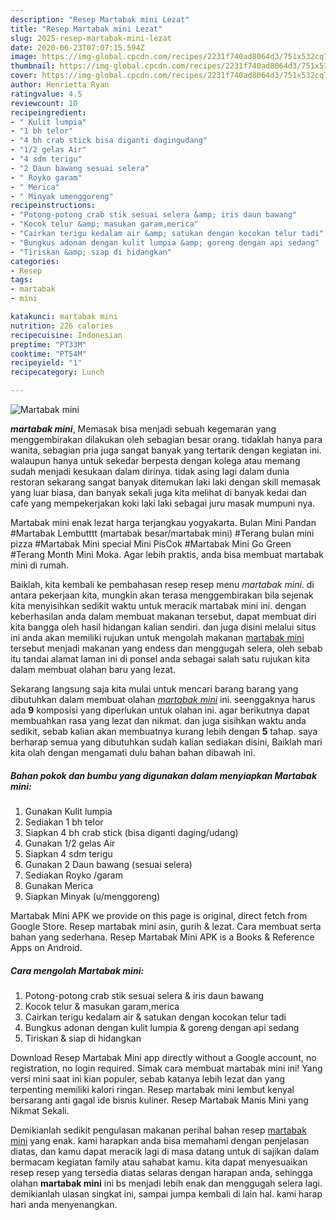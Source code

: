 ```yaml
---
description: "Resep Martabak mini Lezat"
title: "Resep Martabak mini Lezat"
slug: 2025-resep-martabak-mini-lezat
date: 2020-06-23T07:07:15.594Z
image: https://img-global.cpcdn.com/recipes/2231f740ad8064d3/751x532cq70/martabak-mini-foto-resep-utama.jpg
thumbnail: https://img-global.cpcdn.com/recipes/2231f740ad8064d3/751x532cq70/martabak-mini-foto-resep-utama.jpg
cover: https://img-global.cpcdn.com/recipes/2231f740ad8064d3/751x532cq70/martabak-mini-foto-resep-utama.jpg
author: Henrietta Ryan
ratingvalue: 4.5
reviewcount: 10
recipeingredient:
- " Kulit lumpia"
- "1 bh telor"
- "4 bh crab stick bisa diganti dagingudang"
- "1/2 gelas Air"
- "4 sdm terigu"
- "2 Daun bawang sesuai selera"
- " Royko garam"
- " Merica"
- " Minyak umenggoreng"
recipeinstructions:
- "Potong-potong crab stik sesuai selera &amp; iris daun bawang"
- "Kocok telur &amp; masukan garam,merica"
- "Cairkan terigu kedalam air &amp; satukan dengan kocokan telur tadi"
- "Bungkus adonan dengan kulit lumpia &amp; goreng dengan api sedang"
- "Tiriskan &amp; siap di hidangkan"
categories:
- Resep
tags:
- martabak
- mini

katakunci: martabak mini 
nutrition: 226 calories
recipecuisine: Indonesian
preptime: "PT33M"
cooktime: "PT54M"
recipeyield: "1"
recipecategory: Lunch

---
```



![Martabak mini](https://img-global.cpcdn.com/recipes/2231f740ad8064d3/751x532cq70/martabak-mini-foto-resep-utama.jpg)

<b><i>martabak mini</i></b>, Memasak bisa menjadi sebuah kegemaran yang menggembirakan dilakukan oleh sebagian besar orang. tidaklah hanya para wanita, sebagian pria juga sangat banyak yang tertarik dengan kegiatan ini. walaupun hanya untuk sekedar berpesta dengan kolega atau memang sudah menjadi kesukaan dalam dirinya. tidak asing lagi dalam dunia restoran sekarang sangat banyak ditemukan laki laki dengan skill memasak yang luar biasa, dan banyak sekali juga kita melihat di banyak kedai dan cafe yang mempekerjakan koki laki laki sebagai juru masak mumpuni nya.

Martabak mini enak lezat harga terjangkau yogyakarta. Bulan Mini Pandan #Martabak Lembutttt (martabak besar/martabak mini) #Terang bulan mini pizza #Martabak Mini special Mini PisCok #Martabak Mini Go Green #Terang Month Mini Moka. Agar lebih praktis, anda bisa membuat martabak mini di rumah.

Baiklah, kita kembali ke pembahasan resep resep menu <i>martabak mini</i>. di antara pekerjaan kita, mungkin akan terasa menggembirakan bila sejenak kita menyisihkan sedikit waktu untuk meracik martabak mini ini. dengan keberhasilan anda dalam membuat makanan tersebut, dapat membuat diri kita bangga oleh hasil hidangan kalian sendiri. dan juga disini melalui situs ini anda akan memiliki rujukan untuk mengolah makanan <u>martabak mini</u> tersebut menjadi makanan yang endess dan menggugah selera, oleh sebab itu tandai alamat laman ini di ponsel anda sebagai salah satu rujukan kita dalam membuat olahan baru yang lezat.


Sekarang langsung saja kita mulai untuk mencari barang barang yang dibutuhkan dalam membuat olahan <u><i>martabak mini</i></u> ini. seenggaknya harus ada <b>9</b> komposisi yang diperlukan untuk olahan ini. agar berikutnya dapat membuahkan rasa yang lezat dan nikmat. dan juga sisihkan waktu anda sedikit, sebab kalian akan membuatnya kurang lebih dengan <b>5</b> tahap. saya berharap semua yang dibutuhkan sudah kalian sediakan disini, Baiklah mari kita olah dengan mengamati dulu bahan bahan dibawah ini.

<!--inarticleads1-->

##### Bahan pokok dan bumbu yang digunakan dalam menyiapkan Martabak mini:

1. Gunakan  Kulit lumpia
1. Sediakan 1 bh telor
1. Siapkan 4 bh crab stick (bisa diganti daging/udang)
1. Gunakan 1/2 gelas Air
1. Siapkan 4 sdm terigu
1. Gunakan 2 Daun bawang (sesuai selera)
1. Sediakan  Royko /garam
1. Gunakan  Merica
1. Siapkan  Minyak (u/menggoreng)


Martabak Mini APK we provide on this page is original, direct fetch from Google Store. Resep martabak mini asin, gurih &amp; lezat. Cara membuat serta bahan yang sederhana. Resep Martabak Mini APK is a Books &amp; Reference Apps on Android. 

<!--inarticleads2-->

##### Cara mengolah Martabak mini:

1. Potong-potong crab stik sesuai selera &amp; iris daun bawang
1. Kocok telur &amp; masukan garam,merica
1. Cairkan terigu kedalam air &amp; satukan dengan kocokan telur tadi
1. Bungkus adonan dengan kulit lumpia &amp; goreng dengan api sedang
1. Tiriskan &amp; siap di hidangkan


Download Resep Martabak Mini app directly without a Google account, no registration, no login required. Simak cara membuat martabak mini ini! Yang versi mini saat ini kian populer, sebab katanya lebih lezat dan yang terpenting memiliki kalori ringan. Resep martabak mini lembut kenyal bersarang anti gagal ide bisnis kuliner. Resep Martabak Manis Mini yang Nikmat Sekali. 

Demikianlah sedikit pengulasan makanan perihal bahan resep <u>martabak mini</u> yang enak. kami harapkan anda bisa memahami dengan penjelasan diatas, dan kamu dapat meracik lagi di masa datang untuk di sajikan dalam bermacam kegiatan family atau sahabat kamu. kita dapat menyesuaikan resep resep yang tersedia diatas selaras dengan harapan anda, sehingga olahan <b>martabak mini</b> ini bs menjadi lebih enak dan menggugah selera lagi. demikianlah ulasan singkat ini, sampai jumpa kembali di lain hal. kami harap hari anda menyenangkan.
